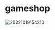# gameshop
![20221019154210](https://user-images.githubusercontent.com/96066342/196617757-f25fe303-3d81-4c7a-b430-45fc211085ae.png)
